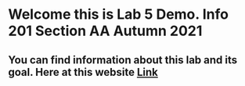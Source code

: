 # Welcome this is Lab 5 Demo. Info 201 **Section AA** Autumn 2021


## You can find information about this lab and its goal. Here at this website [Link](https://lab-5-demos.web.app/)
